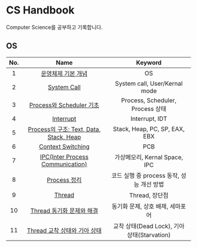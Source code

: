# CS Handbook

Computer Science를 공부하고 기록합니다.

## OS

| No. | Name | Keyword |
| :-: | :--: | :-----: |
| 1 | [운영체제 기본 개념](https://github.com/cskime/cs-handbook/blob/main/OS/01.%20OS%20Basic.md) | OS |
| 2 | [System Call](https://github.com/cskime/cs-handbook/blob/main/OS/02.%20System%20Call.md) | System call, User/Kernal mode |
| 3 | [Process와 Scheduler 기초](https://github.com/cskime/cs-handbook/blob/main/OS/03.%20Process%20Scheduler%20Basic.md) | Process, Scheduler, Process 상태 |
| 4 | [Interrupt](https://github.com/cskime/cs-handbook/blob/main/OS/04.%20Interrupt.md) | Interrupt, IDT |
| 5 | [Process의 구조: Text, Data, Stack, Heap](https://github.com/cskime/cs-handbook/blob/main/OS/05.%20Process%20Structure.md) | Stack, Heap, PC, SP, EAX, EBX |
| 6 | [Context Switching](https://github.com/cskime/cs-handbook/blob/main/OS/06.%20Context%20Switching.md) | PCB |
| 7 | [IPC(Inter Process Communication)](https://github.com/cskime/cs-handbook/blob/main/OS/07.%20IPC.md) | 가상메모리, Kernal Space, IPC |
| 8 | [Process 정리](https://github.com/cskime/cs-handbook/blob/main/OS/08.%20Process%20Organize.md) | 코드 실행 중 process 동작, 성능 개선 방법 |
| 9 | [Thread](https://github.com/cskime/cs-handbook/blob/main/OS/09.%20Thread.md) | Thread, 장단점 |
| 10 | [Thread 동기화 문제와 해결](https://github.com/cskime/cs-handbook/blob/main/OS/10.%20Thread%20Sync%20Problem.md) | 동기화 문제, 상호 배제, 세마포어 |
| 11 | [Thread 교착 상태와 기아 상태](https://github.com/cskime/cs-handbook/blob/main/OS/11.%20Thread%20Dead%20Lock%20and%20Starvation.md) | 교착 상태(Dead Lock), 기아 상태(Starvation) |